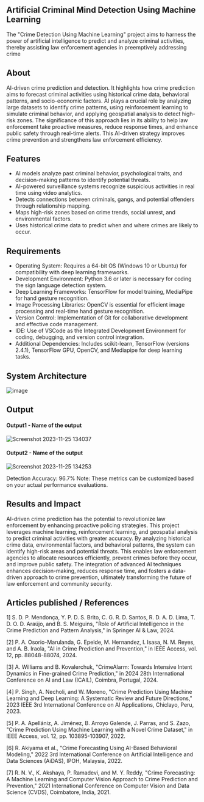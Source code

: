 ## Artificial Criminal Mind Detection Using Machine Learning
The "Crime Detection Using Machine Learning" project aims to harness the power of artificial intelligence to predict and analyze criminal activities, thereby assisting law enforcement agencies in preemptively addressing crime

## About
<!--Detailed Description about the project-->
AI-driven crime prediction and detection. It highlights how crime prediction aims to forecast criminal activities using historical crime data, behavioral patterns, and socio-economic factors. AI plays a crucial role by analyzing large datasets to identify crime patterns, using reinforcement learning to simulate criminal behavior, and applying geospatial analysis to detect high-risk zones. The significance of this approach lies in its ability to help law enforcement take proactive measures, reduce response times, and enhance public safety through real-time alerts. This AI-driven strategy improves crime prevention and strengthens law enforcement efficiency.

## Features
<!--List the features of the project as shown below-->
- AI models analyze past criminal behavior, psychological traits, and decision-making patterns to identify potential threats.
- AI-powered surveillance systems recognize suspicious activities in real time using video analytics.
- Detects connections between criminals, gangs, and potential offenders through relationship mapping.
- Maps high-risk zones based on crime trends, social unrest, and environmental factors.
- Uses historical crime data to predict when and where crimes are likely to occur.

## Requirements
<!--List the requirements of the project as shown below-->
* Operating System: Requires a 64-bit OS (Windows 10 or Ubuntu) for compatibility with deep learning frameworks.
* Development Environment: Python 3.6 or later is necessary for coding the sign language detection system.
* Deep Learning Frameworks: TensorFlow for model training, MediaPipe for hand gesture recognition.
* Image Processing Libraries: OpenCV is essential for efficient image processing and real-time hand gesture recognition.
* Version Control: Implementation of Git for collaborative development and effective code management.
* IDE: Use of VSCode as the Integrated Development Environment for coding, debugging, and version control integration.
* Additional Dependencies: Includes scikit-learn, TensorFlow (versions 2.4.1), TensorFlow GPU, OpenCV, and Mediapipe for deep learning tasks.

## System Architecture
<!--Embed the system architecture diagram as shown below-->
![image](https://github.com/user-attachments/assets/e2133a58-f05f-40f4-b67e-1f2f44152a28)

## Output

<!--Embed the Output picture at respective places as shown below as shown below-->
#### Output1 - Name of the output

![Screenshot 2023-11-25 134037](https://github.com/<<yourusername>>/Hand-Gesture-Recognition-System/assets/75235455/8c2b6b5c-5ed2-4ec4-b18e-5b6625402c16)

#### Output2 - Name of the output
![Screenshot 2023-11-25 134253](https://github.com/<<yourusername>>/Hand-Gesture-Recognition-System/assets/75235455/5e05c981-05ca-4aaa-aea2-d918dcf25cb7)

Detection Accuracy: 96.7%
Note: These metrics can be customized based on your actual performance evaluations.


## Results and Impact
AI-driven crime prediction has the potential to revolutionize law enforcement by enhancing proactive policing strategies. This project leverages machine learning, reinforcement learning, and geospatial analysis to predict criminal activities with greater accuracy. By analyzing historical crime data, environmental factors, and behavioral patterns, the system can identify high-risk areas and potential threats.
This enables law enforcement agencies to allocate resources efficiently, prevent crimes before they occur, and improve public safety. The integration of advanced AI techniques enhances decision-making, reduces response time, and fosters a data-driven approach to crime prevention, ultimately transforming the future of law enforcement and community security.
## Articles published / References
1] S. D. P. Mendonça, Y. P. D. S. Brito, C. G. R. D. Santos, R. D. A. D. Lima, T. D. O. D. Araújo, and B. S. Meiguins, "Role of Artificial Intelligence in the Crime Prediction and Pattern Analysis," in Springer AI & Law, 2024.

[2] P. A. Osorio-Marulanda, G. Epelde, M. Hernandez, I. Isasa, N. M. Reyes, and A. B. Iraola, "AI in Crime Prediction and Prevention," in IEEE Access, vol. 12, pp. 88048-88074, 2024.

[3] A. Williams and B. Kovalerchuk, "CrimeAlarm: Towards Intensive Intent Dynamics in Fine-grained Crime Prediction," in 2024 28th International Conference on AI and Law (ICAIL), Coimbra, Portugal, 2024.

[4] P. Singh, A. Necholi, and W. Moreno, "Crime Prediction Using Machine Learning and Deep Learning: A Systematic Review and Future Directions," 2023 IEEE 3rd International Conference on AI Applications, Chiclayo, Peru, 2023.

[5] P. A. Apellániz, A. Jiménez, B. Arroyo Galende, J. Parras, and S. Zazo, "Crime Prediction Using Machine Learning with a Novel Crime Dataset," in IEEE Access, vol. 12, pp. 103895-103907, 2022.

[6] R. Akiyama et al., "Crime Forecasting Using AI-Based Behavioral Modeling," 2022 3rd International Conference on Artificial Intelligence and Data Sciences (AiDAS), IPOH, Malaysia, 2022.

[7] R. N. V., K. Akshaya, P. Ramadevi, and M. Y. Reddy, "Crime Forecasting: A Machine Learning and Computer Vision Approach to Crime Prediction and Prevention," 2021 International Conference on Computer Vision and Data Science (CVDS), Coimbatore, India, 2021.
